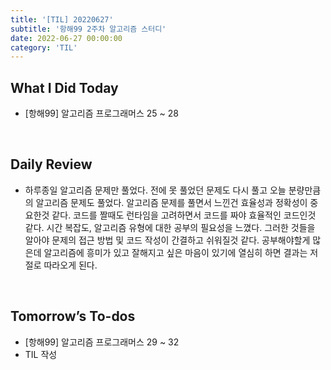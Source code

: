```yaml
---
title: '[TIL] 20220627'
subtitle: '항해99 2주차 알고리즘 스터디'
date: 2022-06-27 00:00:00
category: 'TIL'
---
```


## What I Did Today

- [항해99] 알고리즘 프로그래머스 25 ~ 28

<br/>

## Daily Review

- 하루종일 알고리즘 문제만 풀었다. 전에 못 풀었던 문제도 다시 풀고 오늘 분량만큼의 알고리즘 문제도 풀었다. 알고리즘 문제를 풀면서 느낀건 효율성과 정확성이 중요한것 같다. 코드를 짤때도 런타임을 고려하면서 코드를 짜야 효율적인 코드인것 같다. 시간 복잡도, 알고리즘 유형에 대한 공부의 필요성을 느꼈다. 그러한 것들을 알아야 문제의 접근 방법 및 코드 작성이 간결하고 쉬워질것 같다. 공부해야할게 많은데 알고리즘에 흥미가 있고 잘해지고 싶은 마음이 있기에 열심히 하면 결과는 저절로 따라오게 된다.

<br/>

## Tomorrow’s To-dos

- [항해99] 알고리즘 프로그래머스 29 ~ 32
- TIL 작성

<br/>
